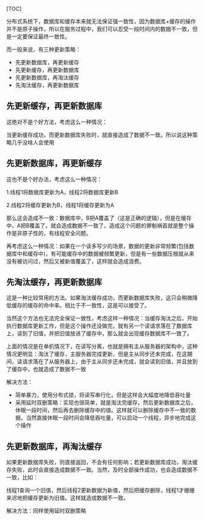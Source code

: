 [TOC]

分布式系统下，数据库和缓存本来就无法保证强一致性，因为数据库+缓存的操作并不是原子操作，所以在服务过程中，我们可以忍受一段时间内的数据不一致，但是一定要保证最终一致性。

而一般来说，有三种更新策略：

- 先更新数据库，再更新缓存
- 先更新缓存，再更新数据库
- 先更新数据库，再淘汰缓存
- 先淘汰缓存，再更新数据库

## 先更新缓存，再更新数据库

这绝对不是个好方法，考虑这么一种情况：

当更新缓存成功，而更新数据库失败时，就直接造成了数据不一致。所以说这种策略几乎没啥人会使用

## 先更新数据库，再更新缓存

这也不是个好办法，考虑这么一种情况：

1.线程1将数据库更新为A，线程2将数据库更新B

2.线程2将缓存更新为B，线程1将缓存更新为A

那么这会造成不一致：数据库中，B把A覆盖了（这是正确的逻辑），但是在缓存中，A把B覆盖了。就会造成数据不一致了。造成这个问题的罪魁祸首就是整个操作是非原子性的，有线程安全问题。

再考虑这么一种情况：如果在一个读多写少的场景，数据的更新非常频繁(包括数据库中和缓存中)，有可能缓存中的数据被频繁更新，但是有一些数据压根就从来没有被访问过，然后又被新值覆盖了，这样就会造成浪费。

## 先淘汰缓存，再更新数据库

这是一种比较常用的方法。如果淘汰缓存成功，而更新数据库失败，这只会稍微降低缓存的缓存的命中率。相比于不一致性，这是可以接受了。

当然这个方法也无法完全保证一致性，考虑这样一种情况：当缓存淘汰之后，开始执行数据库更新工作，但是这个操作还没做完，就有另一个读请求落在了数据库上，读到了旧值，并把旧值放进了缓存中，那么就会出现缓存数据库不一致了。

上面的情况是在单机情况下，在读写分离，也就是拥有主从服务器的架构中，这种情况更明显：淘汰了缓存，主服务器完成更新，但是主从同步还未完成，在这期间，读请求落在了从服务器上，由于主从同步还未完成，就会读到旧值，并且放到了缓存中，也就造成了数据不一致

解决方法：

- 简单暴力，使用分布式锁，将读写串行化，但是这样会大幅度地降低吞吐量
- 采用延时双删策略：实现也很简单，就是淘汰完缓存，然后更新数据库之后，休眠一段时间，然后再去删除缓存中的值。这样就可以删除缓存中不一致的数据。当然直接休眠一段时间会降低吞吐量，可以启动一个线程，异步地完成这个操作

## 先更新数据库，再淘汰缓存

如果更新数据库失败，则直接返回，不会有任何影响；若更新数据库成功，淘汰缓存失败，此时会直接造成数据不一致。当然，及时全部操作成功，也会造成数据不一致，比如：

线程1查询一个旧值，然后线程2更新数据为新值，然后把缓存删除，线程1才姗姗来迟地把缓存更新为旧值。这样就造成数据不一致。

解决方法：同样使用延时双删策略
